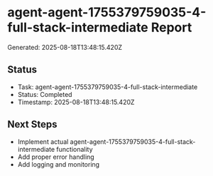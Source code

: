# agent-agent-1755379759035-4-full-stack-intermediate Report

Generated: 2025-08-18T13:48:15.420Z

## Status
- Task: agent-agent-1755379759035-4-full-stack-intermediate
- Status: Completed
- Timestamp: 2025-08-18T13:48:15.420Z

## Next Steps
- Implement actual agent-agent-1755379759035-4-full-stack-intermediate functionality
- Add proper error handling
- Add logging and monitoring
